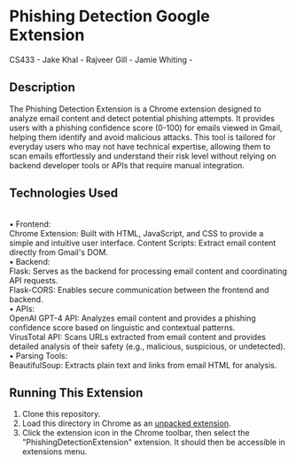 # Phishing Detection Google Extension
CS433 - Jake Khal - Rajveer Gill - Jamie Whiting -

## Description
The Phishing Detection Extension is a Chrome extension designed to analyze email content and detect potential phishing attempts. 
It provides users with a phishing confidence score (0-100) for emails viewed in Gmail, helping them identify and avoid malicious attacks. 
This tool is tailored for everyday users who may not have technical expertise, allowing them to scan emails effortlessly and understand their risk level without relying on backend developer tools or APIs that require manual integration.


## Technologies Used
<br>• Frontend:<br>
Chrome Extension: Built with HTML, JavaScript, and CSS to provide a simple and intuitive user interface.
Content Scripts: Extract email content directly from Gmail's DOM.
<br>• Backend:<br>
Flask: Serves as the backend for processing email content and coordinating API requests.
<br>Flask-CORS: Enables secure communication between the frontend and backend.
<br>• APIs:<br>
OpenAI GPT-4 API: Analyzes email content and provides a phishing confidence score based on linguistic and contextual patterns.
<br>VirusTotal API: Scans URLs extracted from email content and provides detailed analysis of their safety (e.g., malicious, suspicious, or undetected).
<br>• Parsing Tools:<br>
BeautifulSoup: Extracts plain text and links from email HTML for analysis.

## Running This Extension
1. Clone this repository.
2. Load this directory in Chrome as an [unpacked extension](https://developer.chrome.com/docs/extensions/mv3/getstarted/development-basics/#load-unpacked).
3. Click the extension icon in the Chrome toolbar, then select the "PhishingDetectionExtension" extension. It should then be accessible in extensions menu.
